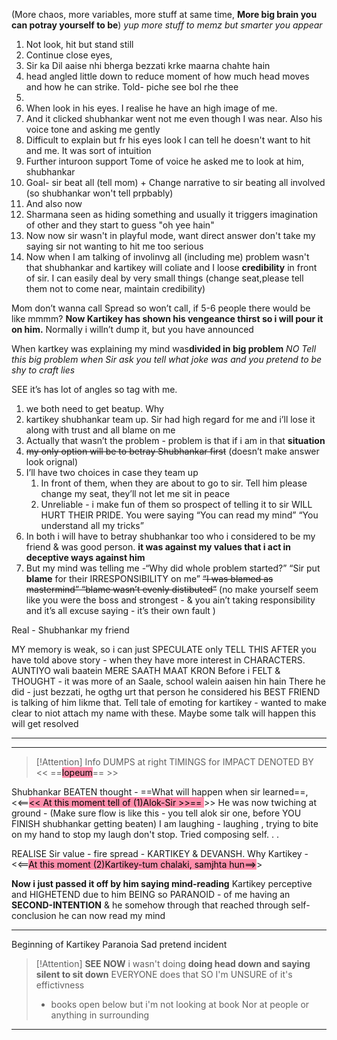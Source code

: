 






(More chaos, more variables, more stuff at same time, **More big brain you can potray yourself to be**)
 *yup more stuff to memz but smarter you appear*
1. Not look, hit but stand still
2. Continue close eyes, 
3. Sir ka Dil aaise nhi bherga bezzati krke maarna chahte hain
4.  head angled little down to reduce moment of how much head moves and how he can strike. Told- piche see bol rhe thee
5. 
6. When look in his eyes. I realise he have an high image of me. 
7. And it clicked shubhankar went not me even though I was near. Also his voice tone and asking me gently 
8. Difficult to explain but fr his eyes look I can tell he doesn't want to hit and me. It was sort of intuition 
9.  Further inturoon support Tome of voice he asked me to look at him, shubhankar 
10. Goal- sir beat all (tell mom) + Change narrative to sir beating all involved (so shubhankar won't tell prpbably)
11. And also now 
12. Sharmana seen as hiding something and usually it triggers imagination of other and they start to guess "oh yee hain"
13. Now now sir wasn't in playful mode, want direct answer don't take my saying sir not wanting to hit me too serious
14. Now when I am talking of involinvg all (including me) problem wasn't that shubhankar and kartikey will coliate and I loose **credibility** in front of sir. I can easily deal by very small things (change seat,please tell them not to come near, maintain credibility)







Mom don’t wanna call
Spread so won’t call, if 5-6 people there would be like mmmm?
**Now Kartikey has shown his vengeance thirst so i will pour it on him.**
Normally i willn’t dump it, but you have announced 



When kartkey was explaining my mind was**divided in big problem**
*NO
Tell this big problem when Sir ask you tell what joke was and you pretend to be shy to craft lies* 


SEE
it’s has lot of angles so tag with me.
1) we both need to get beatup. Why
2) kartikey shubhankar team up. Sir had high regard for me and i’ll lose it along with trust and all blame on me
3) Actually that wasn’t the problem - problem is that if i am in that **situation** 
4) ~~my only option will be to betray Shubhankar first~~ (doesn’t make answer look orignal)
4) I’ll have two choices in case they team up
	1) In front of them, when they are about to go to sir. Tell him please change my seat, they’ll not let me sit in peace
	2) Unreliable - i make fun of them so prospect of telling it to sir WILL HURT THEIR PRIDE. You were saying “You can read my mind” “You understand all my tricks”
5) In both i will have to betray shubhankar too who i considered to be my friend & was good person. **it was against my values that i act in deceptive ways against him**
6) But my mind was telling me -“Why did whole problem started?” “Sir put **blame** for their IRRESPONSIBILITY on me” 
~~“I was blamed as mastermind” “blame wasn’t evenly distibuted”~~ (no make yourself seem like you were the boss and strongest - & you ain’t taking responsibility and it’s all excuse saying - it’s their own fault )

Real - Shubhankar my friend


MY memory is weak, so i can just SPECULATE only
TELL THIS AFTER you have told above story - when they have more interest in CHARACTERS.
AUNTIYO wali baatein MERE SAATH MAAT KRON
Before i FELT & THOUGHT - it was more of an Saale, school walein aaisen hin hain
There he did - just bezzati, he ogthg urt that person he considered his BEST FRIEND is talking of him likme that. 
Tell tale of emoting for kartikey - wanted to make clear to niot attach my name with these. 
Maybe some talk will happen this will get resolved



---
---

> [!Attention] Info DUMPS at right TIMINGS for IMPACT
> DENOTED BY 
<< ==<mark style="background: #FF5582A6;">lopeum</mark><mark style="background: #FF5582A6;"></mark>== >>


Shubhankar BEATEN thought - ==What will happen when sir learned==, 
<<<mark style="background: #FF5582A6;">==<< At this moment tell of (1)Alok-Sir >>==
</mark>>> 
He was now twiching at ground - (Make sure flow is like this - you tell alok sir one, before YOU FINISH shubhankar getting beaten)
I am laughing - laughing , trying to bite on my hand to stop my laugh don't stop.
Tried composing self.
.
.

REALISE Sir value - fire spread - KARTIKEY & DEVANSH.
Why Kartikey -
<<<mark style="background: #FF5582A6;">==At this moment (2)Kartikey-tum chalaki, samjhta hun==</mark>>>



**Now i just passed it off by him saying mind-reading**
Kartikey perceptive and HIGHETEND due to him BEING so PARANOID - of me having an **SECOND-INTENTION** & he somehow through that reached through self-conclusion he can now read my mind

---
Beginning of Kartikey Paranoia 
Sad pretend incident 
> [!Attention] **SEE NOW** i wasn't doing **doing head down and saying silent to sit down**
> EVERYONE does that SO I'm UNSURE of it's effictivness
> - books open below but i'm not looking at book Nor at people or anything in surrounding



---

